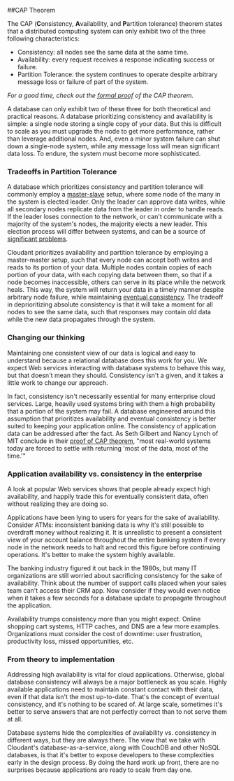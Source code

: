 ##CAP Theorem

<div id="cap_theorem"></div>

The CAP (**C**onsistency, **A**vailability, and **P**artition tolerance) theorem states that a distributed computing system can only exhibit two of the three following characteristics:

-   Consistency: all nodes see the same data at the same time.
-   Availability: every request receives a response indicating success or failure.
-   Partition Tolerance: the system continues to operate despite arbitrary message loss or failure of part of the system.

*For a good time, check out the [formal proof](http://lpd.epfl.ch/sgilbert/pubs/BrewersConjecture-SigAct.pdf) of the CAP theorem.*

A database can only exhibit two of these three for both theoretical and practical reasons. A database prioritizing consistency and availability is simple: a single node storing a single copy of your data. But this is difficult to scale as you must upgrade the node to get more performance, rather than leverage additional nodes. And, even a minor system failure can shut down a single-node system, while any message loss will mean significant data loss. To endure, the system must become more sophisticated.

### Tradeoffs in Partition Tolerance

A database which prioritizes consistency and partition tolerance will commonly employ a [master-slave](http://en.wikipedia.org/wiki/Master/slave_(technology)) setup, where some node of the many in the system is elected leader. Only the leader can approve data writes, while all secondary nodes replicate data from the leader in order to handle reads. If the leader loses connection to the network, or can't communicate with a majority of the system's nodes, the majority elects a new leader. This election process will differ between systems, and can be a source of [significant problems](http://aphyr.com/posts/284-call-me-maybe-mongodb).

Cloudant prioritizes availability and partition tolerance by employing a master-master setup, such that every node can accept both writes and reads to its portion of your data. Multiple nodes contain copies of each portion of your data, with each copying data between them, so that if a node becomes inaccessible, others can serve in its place while the network heals. This way, the system will return your data in a timely manner despite arbitrary node failure, while maintaining [eventual consistency](http://en.wikipedia.org/wiki/Eventual_consistency). The tradeoff in deprioritizing absolute consistency is that it will take a moment for all nodes to see the same data, such that responses may contain old data while the new data propagates through the system.

### Changing our thinking

Maintaining one consistent view of our data is logical and easy to understand because a relational database does this work for you. We expect Web services interacting with database systems to behave this way, but that doesn't mean they should. Consistency isn't a given, and it takes a little work to change our approach.

In fact, consistency isn't necessarily essential for many enterprise cloud services. Large, heavily used systems bring with them a high probability that a portion of the system may fail. A database engineered around this assumption that prioritizes availability and eventual consistency is better suited to keeping your application online. The consistency of application data can be addressed after the fact. As Seth Gilbert and Nancy Lynch of MIT conclude in their [proof of CAP theorem](http://lpd.epfl.ch/sgilbert/pubs/BrewersConjecture-SigAct.pdf), "most real-world systems today are forced to settle with returning 'most of the data, most of the time.'"

### Application availability vs. consistency in the enterprise

A look at popular Web services shows that people already expect high availability, and happily trade this for eventually consistent data, often without realizing they are doing so.

Applications have been lying to users for years for the sake of availability. Consider ATMs: inconsistent banking data is why it's still possible to overdraft money without realizing it. It is unrealistic to present a consistent view of your account balance throughout the entire banking system if every node in the network needs to halt and record this figure before continuing operations. It's better to make the system highly available.

The banking industry figured it out back in the 1980s, but many IT organizations are still worried about sacrificing consistency for the sake of availability. Think about the number of support calls placed when your sales team can't access their CRM app. Now consider if they would even notice when it takes a few seconds for a database update to propagate throughout the application.

Availability trumps consistency more than you might expect. Online shopping cart systems, HTTP caches, and DNS are a few more examples. Organizations must consider the cost of downtime: user frustration, productivity loss, missed opportunities, etc.

### From theory to implementation

Addressing high availability is vital for cloud applications. Otherwise, global database consistency will always be a major bottleneck as you scale. Highly available applications need to maintain constant contact with their data, even if that data isn't the most up-to-date. That's the concept of eventual consistency, and it's nothing to be scared of. At large scale, sometimes it's better to serve answers that are not perfectly correct than to not serve them at all.

Database systems hide the complexities of availability vs. consistency in different ways, but they are always there. The view that we take with Cloudant's database-as-a-service, along with CouchDB and other NoSQL databases, is that it's better to expose developers to these complexities early in the design process. By doing the hard work up front, there are no surprises because applications are ready to scale from day one.

